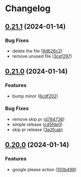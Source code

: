# Changelog

## [0.21.1](https://github.com/Dhanus3133/tailcall/compare/v0.21.0...v0.21.1) (2024-01-14)


### Bug Fixes

* delete the file ([9d626c2](https://github.com/Dhanus3133/tailcall/commit/9d626c2f86de9aa57722fb8aaa213ca6468dc55f))
* remove unused file ([3cef297](https://github.com/Dhanus3133/tailcall/commit/3cef297f08c5a01aa7810e88370700656e752f8e))

## [0.21.0](https://github.com/Dhanus3133/tailcall/compare/v0.20.0...v0.21.0) (2024-01-14)


### Features

* bump minor ([6cdf202](https://github.com/Dhanus3133/tailcall/commit/6cdf2027babbfb2c17804960f33f759c7f48d466))


### Bug Fixes

* remove skip pr ([d784736](https://github.com/Dhanus3133/tailcall/commit/d784736d40c2c723771cd7ba8d80331238e75e24))
* simple release ([cd5fde0](https://github.com/Dhanus3133/tailcall/commit/cd5fde01a97e342e07059c2b5aea14de75261653))
* skip pr release ([3a2fcab](https://github.com/Dhanus3133/tailcall/commit/3a2fcab409c5e4eef75376ba30d2a3e359f6bf29))

## [0.20.0](https://github.com/Dhanus3133/tailcall/compare/v0.19.0...v0.20.0) (2024-01-14)


### Features

* google please action ([100b498](https://github.com/Dhanus3133/tailcall/commit/100b4985074c30828cd4b05cb661dd9187c83ab8))
